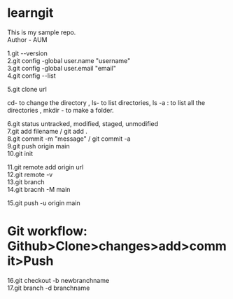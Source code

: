 # learngit

This is my sample repo.
<br>
Author - AUM

1.git --version <br>
2.git config -global user.name "username" <br>
3.git config -global user.email "email" <br>
4.git config --list <br>

5.git clone url <!--clone the repo into local machine-->

<!--General commands-->  cd- to change the directory , ls- to list directories, ls -a : to list all the directories , mkdir - to make a folder.

6.git status <!--to check the status of the repo--> untracked, modified, staged, unmodified <br>
7.git add filename / git add .<!--add the file and the files will the staged to commit--> <br>
8.git commit -m "message" / git commit -a <!--commit into the github--> <br>
9.git push origin main <!--to upload the code from the local to github--> <br>
10.git init <!--to make -git file and keep a track --> <br>

11.git remote add origin url <!--to add the orinial remote repo --> <br>
12.git remote -v <!--to check the origin --> <br>
13.git branch <!--to check the branch --> <br>
14.git bracnh -M main <!--to change the name into main --> <br>

15.git push -u origin main <!--to push the rest all to the origin main , basically a shrotcut--><br>
 
# Git workflow: Github>Clone>changes>add>commit>Push

16.git checkout -b newbranchname <!--To create new branch--> <br>
17.git branch -d branchname <!--To cdelete branch--><br>


